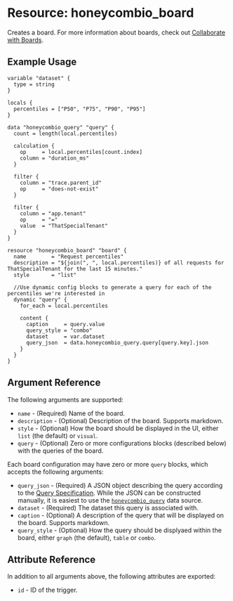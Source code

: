 # Resource: honeycombio_board

Creates a board. For more information about boards, check out [Collaborate with Boards](https://docs.honeycomb.io/working-with-your-data/collaborating/boards/#docs-sidebar).

## Example Usage

```hcl
variable "dataset" {
  type = string
}

locals {
  percentiles = ["P50", "P75", "P90", "P95"]
}

data "honeycombio_query" "query" {
  count = length(local.percentiles)

  calculation {
    op     = local.percentiles[count.index]
    column = "duration_ms"
  }

  filter {
    column = "trace.parent_id"
    op     = "does-not-exist"
  }

  filter {
    column = "app.tenant"
    op     = "="
    value  = "ThatSpecialTenant"
  }
}

resource "honeycombio_board" "board" {
  name        = "Request percentiles"
  description = "${join(", ", local.percentiles)} of all requests for ThatSpecialTenant for the last 15 minutes."
  style       = "list"

  //Use dynamic config blocks to generate a query for each of the percentiles we're interested in
  dynamic "query" {
    for_each = local.percentiles

    content {
      caption     = query.value
      query_style = "combo"
      dataset     = var.dataset
      query_json  = data.honeycombio_query.query[query.key].json
    }
  }
}
```

## Argument Reference

The following arguments are supported:

* `name` - (Required) Name of the board.
* `description` - (Optional) Description of the board. Supports markdown.
* `style` - (Optional) How the board should be displayed in the UI, either `list` (the default) or `visual`.
* `query` - (Optional) Zero or more configurations blocks (described below) with the queries of the board.

Each board configuration may have zero or more `query` blocks, which accepts the following arguments:

* `query_json` - (Required) A JSON object describing the query according to the [Query Specification](https://docs.honeycomb.io/api/query-specification/#fields-on-a-query-specification). While the JSON can be constructed manually, it is easiest to use the [`honeycombio_query`](../data-sources/query.md) data source.
* `dataset` - (Required) The dataset this query is associated with.
* `caption` - (Optional) A description of the query that will be displayed on the board. Supports markdown.
* `query_style` - (Optional) How the query should be displyaed within the board, either `graph` (the default), `table` or `combo`.

## Attribute Reference

In addition to all arguments above, the following attributes are exported:

* `id` - ID of the trigger.
